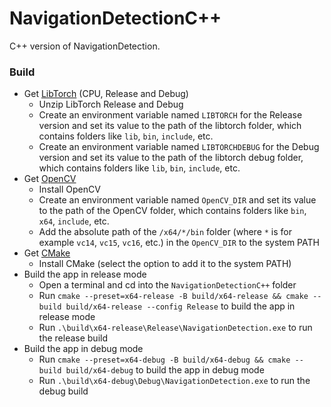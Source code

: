 # NavigationDetectionC++
C++ version of NavigationDetection.

### Build
- Get [LibTorch](https://pytorch.org/) (CPU, Release and Debug)
  - Unzip LibTorch Release and Debug
  - Create an environment variable named `LIBTORCH` for the Release version and set its value to the path of the libtorch folder, which contains folders like `lib`, `bin`, `include`, etc.
  - Create an environment variable named `LIBTORCHDEBUG` for the Debug version and set its value to the path of the libtorch debug folder, which contains folders like `lib`, `bin`, `include`, etc.
- Get [OpenCV](https://opencv.org/releases)
  - Install OpenCV
  - Create an environment variable named `OpenCV_DIR` and set its value to the path of the OpenCV folder, which contains folders like `bin`, `x64`, `include`, etc.
  - Add the absolute path of the `/x64/*/bin` folder (where `*` is for example `vc14`, `vc15`, `vc16`, etc.) in the `OpenCV_DIR` to the system PATH
- Get [CMake](https://cmake.org/)
  - Install CMake (select the option to add it to the system PATH)
- Build the app in release mode
  - Open a terminal and cd into the `NavigationDetectionC++` folder
  - Run ```cmake --preset=x64-release -B build/x64-release && cmake --build build/x64-release --config Release``` to build the app in release mode
  - Run ```.\build\x64-release\Release\NavigationDetection.exe``` to run the release build
- Build the app in debug mode
  - Run ```cmake --preset=x64-debug -B build/x64-debug && cmake --build build/x64-debug``` to build the app in debug mode
  - Run ```.\build\x64-debug\Debug\NavigationDetection.exe``` to run the debug build